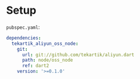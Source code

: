 # Setup

`pubspec.yaml`:

```yaml
dependencies:
  tekartik_aliyun_oss_node:
    git:
      url: git://github.com/tekartik/aliyun.dart
      path: node/oss_node
      ref: dart2
    version: '>=0.1.0'
```